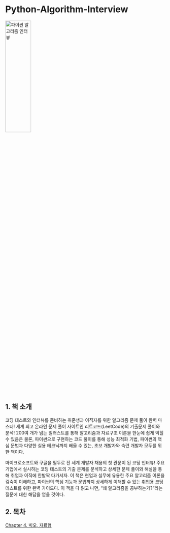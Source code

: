# Python-Algorithm-Interview
<img src="http://image.kyobobook.co.kr/images/book/large/178/l9791189909178.jpg" width="40%" height="30%" title="파이썬 알고리즘 인터뷰"></img>
## 1. 책 소개
코딩 테스트와 인터뷰를 준비하는 취준생과 이직자를 위한
알고리즘 문제 풀이 완벽 마스터!
세계 최고 온라인 문제 풀이 사이트인 리트코드(LeetCode)의 기출문제 풀이와 분석! 200여 개가 넘는 일러스트를 통해 알고리즘과 자료구조 이론을 한눈에 쉽게 익힐 수 있음은 물론, 파이썬으로 구현하는 코드 풀이를 통해 성능 최적화 기법, 파이썬의 핵심 문법과 다양한 실용 테크닉까지 배울 수 있는, 초보 개발자와 숙련 개발자 모두를 위한 책이다.

마이크로소프트와 구글을 필두로 전 세계 개발자 채용의 첫 관문이 된 코딩 인터뷰! 주요 기업에서 실시하는 코딩 테스트의 기출 문제를 분석하고 상세한 문제 풀이와 해설을 통해 취업과 이직에 한발짝 다가서자. 이 책은 현업과 실무에 유용한 주요 알고리즘 이론을 깊숙이 이해하고, 파이썬의 핵심 기능과 문법까지 상세하게 이해할 수 있는 취업용 코딩 테스트를 위한 완벽 가이드다. 이 책을 다 읽고 나면, “왜 알고리즘을 공부하는가?”라는 질문에 대한 해답을 얻을 것이다.

## 2. 목차
[Chapter 4. 빅오, 자료형](URL) 
